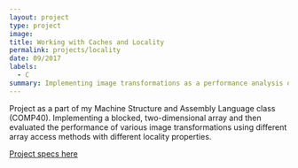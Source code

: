 ```yaml
---
layout: project
type: project
image:
title: Working with Caches and Locality
permalink: projects/locality
date: 09/2017
labels:
  - C
summary: Implementing image transformations as a performance analysis of locality using caches.
---
```


Project as a part of my Machine Structure and Assembly Language class (COMP40). Implementing a blocked, two-dimensional array and then evaluated the performance of various image transformations using different array access methods with different locality properties.

<div markdown="0"><a href="https://www.cs.tufts.edu/comp/40/homework/locality.pdf" class="btn">Project specs here</a></div>
